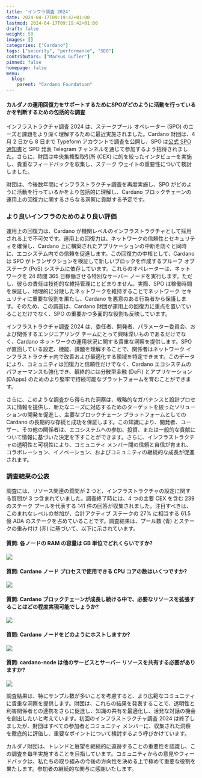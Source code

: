 ```yaml
---
title: 'インフラ調査 2024'
date: 2024-04-17T09:19:42+01:00
lastmod: 2024-04-17T09:19:42+01:00
draft: false
weight: 50
images: []
categories: ["Cardano"]
tags: ["security", "performance", "SEO"]
contributors: ["Markus Gufler"]
pinned: false
homepage: false
menu:
  blog:
    parent: "Cardano Foundation"
---
```


#### カルダノの運用回復力をサポートするためにSPOがどのように活動を行っているかを判断するための包括的な調査

インフラストラクチャ調査 2024 は、ステークプール オペレーター (SPO) のニーズと課題をより深く理解するために最近実施されました。Cardano 財団は、4 月 2 日から 8 日まで Typeform アカウントで調査を公開し、SPO は[公式 SPO 通知書](https://cardanocommunity.typeform.com/cf-delegation/)と SPO 発表 Telegram チャンネルを通じて参加するよう招待されました。さらに、財団は中央集権型取引所 (CEX) に的を絞ったインタビューを実施し、貴重なフィードバックを収集し、ステーク ウェイトの重要性について検討しました。

財団は、今後数年間にインフラストラクチャ調査を再度実施し、SPO がどのように活動を行っているかをより包括的に理解し、Cardano ブロックチェーンの運用上の回復力に関するさらなる洞察に貢献する予定です。

### より良いインフラのためのより良い評価

運用上の回復力は、Cardano が機関レベルのインフラストラクチャとして採用される上で不可欠です。運用上の回復力は、ネットワークの信頼性とセキュリティを確保し、Cardano 上に構築されたアプリケーションの中断を防ぐと同時に、エコシステム内での信頼を促進します。この回復力の中核として、Cardano は SPO がトランザクションを検証して新しいブロックを作成するプルーフ オブ ステーク (PoS) システムに依存しています。これらのオペレーターは、ネットワークを 24 時間 365 日稼働させる特別なサーバー ノードを実行します。ただし、彼らの責任は技術的な維持管理にとどまりません。実際、SPO は稼働時間を保証し、地理的に分散したネットワークを維持することでネットワーク セキュリティに重要な役割を果たし、Cardano を悪意のある行為者から保護します。そのため、この調査は、Cardano 財団が運用上の回復力に重点を置いていることだけでなく、SPO の重要かつ多面的な役割も反映しています。

インフラストラクチャ調査 2024 は、委任者、開発者、パラメーター委員会、および関係するエンジニアリング チームにとって興味深いものであるだけでなく、Cardano ネットワークの運用状況に関する貴重な洞察を提供します。SPO が直面している設定、機能、課題を理解することで、関係者はネットワーク インフラストラクチャ内で改善および最適化する領域を特定できます。このデータにより、コミュニティは回復力と信頼性だけでなく、Cardano エコシステムのパフォーマンスも強化でき、最終的には分散型金融 (DeFi) とアプリケーション (DApps) のためのより堅牢で持続可能なプラットフォームを育むことができます。

さらに、このような調査から得られた洞察は、戦略的なガバナンスと設計プロセスに情報を提供し、新たなニーズに対応するためのターゲットを絞ったソリューションの開発を促進し、主要なブロックチェーン プラットフォームとしての Cardano の長期的な存続と成功を保証します。この知識により、開発者、ユーザー、その他の関係者は、エコシステムへの参加、投資、または一般的な貢献について情報に基づいた決定を下すことができます。さらに、インフラストラクチャの透明性と可視性により、コミュニティ メンバー間の信頼と自信が育まれ、コラボレーション、イノベーション、およびコミュニティの継続的な成長が促進されます。

### 調査結果の公表

調査には、リソース関連の質問が 2 つと、インフラストラクチャの設定に関する質問が 3 つ含まれていました。調査終了時には、4 つの主要 CEX を含む 239 のステーク プールを代表する 141 件の回答が収集されました。注目すべきは、このまれなレベルの参加が、合計アクティブ ステークの 27% に相当する 61.5 億 ADA のステークを占めていることです。調査結果は、プール数 (青) とステークの重み付け (赤) に基づいて、以下に示されています。

#### 質問: 各ノードの RAM の容量は GB 単位でどれくらいですか?

<image src="https://ucarecdn.com/c38a9702-4676-4c19-9ed6-334756149d9b/"></image>

#### 質問: Cardano ノード プロセスで使用できる CPU コアの数はいくつですか?

<image src="https://ucarecdn.com/21d9a9ed-46a0-41ee-9d1b-0cf01c6d7937/"></image>

#### 質問: Cardano ブロックチェーンが成長し続ける中で、必要なリソースを拡張することはどの程度実現可能でしょうか?

<image src="https://ucarecdn.com/8180c1bf-113f-4993-92fd-545c37200901/"></image>

#### 質問: Cardano ノードをどのようにホストしますか?

<image src="https://ucarecdn.com/d4cb7f8f-5306-46fb-8d36-6f839340b80c/"></image>

#### 質問: cardano-node は他のサービスとサーバー リソースを共有する必要がありますか?

<image src="https://ucarecdn.com/717103c7-2c42-44e7-954f-8aa561f29f31/"></image><br>

調査結果は、特にサンプル数が多いことを考慮すると、より広範なコミュニティに貴重な洞察を提供します。財団は、これらの結果を発表することで、透明性と利害関係者との連携をさらに促進し、知識の共有を最適化し、活発な対話の機会を創出したいと考えています。初回のインフラストラクチャ調査 2024 は終了しましたが、財団はすべての参加者とコミュニティ メンバーに、収集された洞察を徹底的に評価し、重要なポイントについて検討するよう呼びかけています。

カルダノ財団は、トレンドと展望を継続的に追跡することの重要性を認識し、この調査を毎年実施することを目指しています。コミュニティからの意見やフィードバックは、私たちの取り組みの今後の方向性を決める上で極めて重要な役割を果たします。参加者の継続的な関与に感謝いたします。
